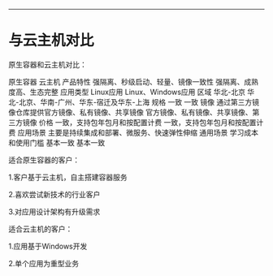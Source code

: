 ---
# 与云主机对比
原生容器和云主机对比：


原生容器	云主机
产品特性	强隔离、秒级启动、轻量、镜像一致性	强隔离、成熟度高、生态完整
应用类型	Linux应用	Linux、Windows应用
区域	华北-北京	华北-北京、华南-广州、华东-宿迁及华东-上海
规格	一致	一致
镜像	通过第三方镜像仓库提供官方镜像、私有镜像、共享镜像
官方镜像、私有镜像、共享镜像、第三方镜像
价格	一致，支持包年包月和按配置计费	一致，支持包年包月和按配置计费
应用场景	主要是持续集成和部署、微服务、快速弹性伸缩	通用场景
学习成本和使用门槛	基本一致	基本一致

适合原生容器的客户：

1.客户基于云主机，自主搭建容器服务

2.喜欢尝试新技术的行业客户

3.对应用设计架构有升级需求

适合云主机的客户：

1.应用基于Windows开发

2.单个应用为重型业务
